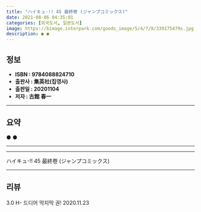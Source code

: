 ```yaml
---
title: "ハイキュ-!! 45 最終卷 (ジャンプコミックス)"
date: 2021-08-06 04:35:01
categories: [외국도서, 일본도서]
image: https://bimage.interpark.com/goods_image/5/4/7/9/339175479s.jpg
description: ● ●
---
```


## **정보**

- **ISBN : 9784088824710**
- **출판사 : 集英社(집영사)**
- **출판일 : 20201104**
- **저자 : 古館 春一**

------



## **요약**

●  ●  

------



------


ハイキュ-!! 45 最終卷 (ジャンプコミックス) 

------


## **리뷰** 

3.0 H- 드디어 막지막 권! 2020.11.23 <br/>
